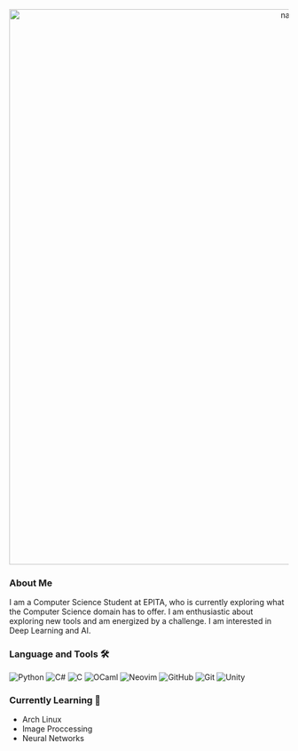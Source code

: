 <!--
**CaliberMan/CaliberMan** is a ✨ _special_ ✨ repository because its `README.md` (this file) appears on your GitHub profile.

Here are some ideas to get you started:

- 🔭 I’m currently working on ...
- 🌱 I’m currently learning ...
- 👯 I’m looking to collaborate on ...
- 🤔 I’m looking for help with ...
- 💬 Ask me about ...
- 📫 How to reach me: ...
- 😄 Pronouns: ...
- ⚡ Fun fact: ...
-->

<div align="center">
  <img width="1000" alt="name" src="https://user-images.githubusercontent.com/82263449/204098434-651f3779-71c9-48c5-bc7c-28bc338c06ca.PNG">
</div>


### About Me

I am a Computer Science Student at EPITA, who is currently exploring what the Computer Science domain has to offer. I am enthusiastic about exploring new tools and am energized by a challenge. I am interested in Deep Learning and AI.

### Language and Tools 🛠️

<div id="badges">
  <img src="https://img.shields.io/badge/Python-yellow?logo=python&logoColor=black&style=for-the-badge" alt="Python">
  <img src="https://img.shields.io/badge/csharp-purple?logo=csharp&logoColor=white&style=for-the-badge" alt="C#">
  <img src="https://img.shields.io/badge/C-grey?logo=C&logoColor=white&style=for-the-badge" alt="C">
  <img src="https://img.shields.io/badge/ocaml-darkorange?logo=ocaml&logoColor=white&style=for-the-badge" alt="OCaml">
  <img src="https://img.shields.io/badge/vim-darkgreen?logo=neovim&logoColor=lightblue&style=for-the-badge" alt="Neovim">
  <img src="https://img.shields.io/badge/Github-black?logo=github&logoColor=lightblue&style=for-the-badge" alt="GitHub">
  <img src="https://img.shields.io/badge/Git-red?logo=git&logoColor=lightblue&style=for-the-badge" alt="Git">
  <img src="https://img.shields.io/badge/Unity-black?logo=unity&logoColor=lightblue&style=for-the-badge" alt="Unity">
</div>

### Currently Learning 🧠
  - Arch Linux
  - Image Proccessing
  - Neural Networks
